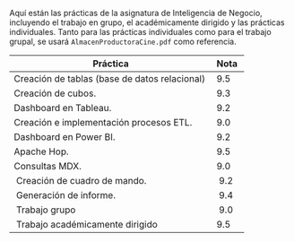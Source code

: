 Aquí están las prácticas de la asignatura de Inteligencia de Negocio, incluyendo el trabajo en grupo, el académicamente dirigido y las prácticas individuales. Tanto para las prácticas individuales como para el trabajo grupal, se usará ``AlmacenProductoraCine.pdf`` como referencia.

| Práctica | Nota |
|----|----|
| Creación de tablas (base de datos relacional) | 9.5 |
| Creación de cubos. | 9.3 |
| Dashboard en Tableau. | 9.2 |
| Creación e implementación procesos ETL. | 9.0 |
| Dashboard en Power BI. | 9.2 |
| Apache Hop. | 9.5 |
| Consultas MDX. | 9.0 |
| Creación de cuadro de mando. | 9.2 |
| Generación de informe. | 9.4 |
| Trabajo grupo | 9.0 |
| Trabajo académicamente dirigido | 9.5 |
